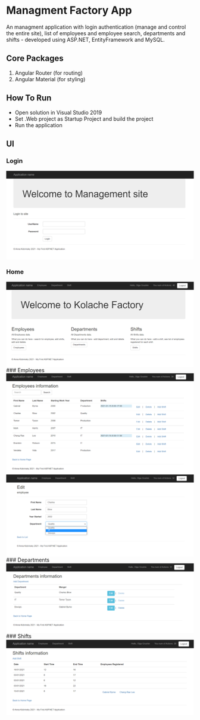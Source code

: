 # Managment Factory App

An managment application with login authentication (manage and control the entire site), list of employees and employee search, departments
and shifts - developed using ASP.NET, EntityFramework and MySQL.

## Core Packages
1. Angular Router (for routing)
2. Angular Material (for styling)

## How To Run

* Open solution in Visual Studio 2019
* Set .Web project as Startup Project and build the project
* Run the application

## UI

### Login
<img src="screenshots/login.png" align="center">

### Home
<img src="screenshots/main_page.png" align="center">
### Employees

<img src="screenshots/employees.png" align="center">
<img src="screenshots/edit_employee.png" align="center">
### Departments

<img src="screenshots/departments.png" align="center">
### Shifts

<img src="screenshots/shifts.png" align="center">


